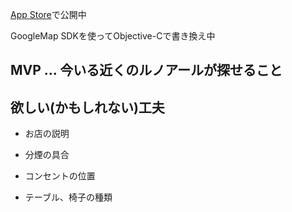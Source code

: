 [App Store](https://itunes.apple.com/jp/app/id558263797)で公開中

GoogleMap SDKを使ってObjective-Cで書き換え中

## MVP … 今いる近くのルノアールが探せること

## 欲しい(かもしれない)工夫

- お店の説明

- 分煙の具合

- コンセントの位置

- テーブル、椅子の種類
